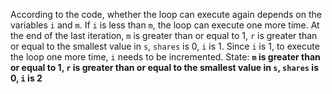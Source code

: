According to the code, whether the loop can execute again depends on the variables `i` and `m`. If `i` is less than `m`, the loop can execute one more time. At the end of the last iteration, `m` is greater than or equal to 1, `r` is greater than or equal to the smallest value in `s`, `shares` is 0, `i` is 1. Since `i` is 1, to execute the loop one more time, `i` needs to be incremented. 
State: **`m` is greater than or equal to 1, `r` is greater than or equal to the smallest value in `s`, `shares` is 0, `i` is 2**
